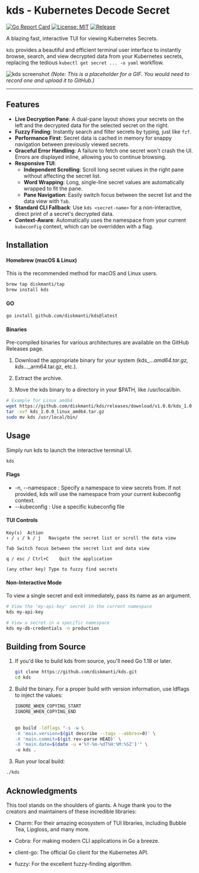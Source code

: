# kds - Kubernetes Decode Secret

[![Go Report Card](https://goreportcard.com/badge/github.com/diskmanti/kds)](https://goreportcard.com/report/github.com/diskmanti/kds)
[![License: MIT](https://img.shields.io/badge/License-MIT-yellow.svg)](https://opensource.org/licenses/MIT)
[![Release](https://img.shields.io/github/release/diskmanti/kds.svg)](https://github.com/diskmanti/kds/releases/latest)

A blazing fast, interactive TUI for viewing Kubernetes Secrets.

`kds` provides a beautiful and efficient terminal user interface to instantly browse, search, and view decrypted data from your Kubernetes secrets, replacing the tedious `kubectl get secret ... -o yaml` workflow.

![kds screenshot](https://user-images.githubusercontent.com/12345/123456789-abcdef.gif)
*(Note: This is a placeholder for a GIF. You would need to record one and upload it to GitHub.)*

---

## Features

-   **Live Decryption Pane**: A dual-pane layout shows your secrets on the left and the decrypted data for the selected secret on the right.
-   **Fuzzy Finding**: Instantly search and filter secrets by typing, just like `fzf`.
-   **Performance First**: Secret data is cached in memory for snappy navigation between previously viewed secrets.
-   **Graceful Error Handling**: A failure to fetch one secret won't crash the UI. Errors are displayed inline, allowing you to continue browsing.
-   **Responsive TUI**:
    -   **Independent Scrolling**: Scroll long secret values in the right pane without affecting the secret list.
    -   **Word Wrapping**: Long, single-line secret values are automatically wrapped to fit the pane.
    -   **Pane Navigation**: Easily switch focus between the secret list and the data view with `Tab`.
-   **Standard CLI Fallback**: Use `kds <secret-name>` for a non-interactive, direct print of a secret's decrypted data.
-   **Context-Aware**: Automatically uses the namespace from your current `kubeconfig` context, which can be overridden with a flag.

## Installation

#### Homebrew (macOS & Linux)

This is the recommended method for macOS and Linux users.

```sh
brew tap diskmanti/tap
brew install kds
```

#### GO 

```bash
go install github.com/diskmanti/kds@latest
```

#### Binaries

Pre-compiled binaries for various architectures are available on the GitHub Releases page.

1. Download the appropriate binary for your system (kds_..._amd64.tar.gz, kds_..._arm64.tar.gz, etc.).

1. Extract the archive.

1. Move the kds binary to a directory in your $PATH, like /usr/local/bin.

```bash
# Example for Linux amd64
wget https://github.com/diskmanti/kds/releases/download/v1.0.0/kds_1.0.0_linux_amd64.tar.gz
tar -xvf kds_1.0.0_linux_amd64.tar.gz
sudo mv kds /usr/local/bin/
```


## Usage

Simply run kds to launch the interactive terminal UI.

```bash
kds
```

#### Flags

- -n, --namespace <namespace>: Specify a namespace to view secrets from. If not provided, kds will use the namespace from your current kubeconfig context.
- --kubeconfig <path>: Use a specific kubeconfig file

#### TUI Controls

```
Key(s)	Action
↑ / ↓ / k / j	Navigate the secret list or scroll the data view

Tab	Switch focus between the secret list and data view

q / esc / Ctrl+C	Quit the application

(any other key)	Type to fuzzy find secrets

```

#### Non-Interactive Mode

To view a single secret and exit immediately, pass its name as an argument.

```bash
# View the 'my-api-key' secret in the current namespace
kds my-api-key

# View a secret in a specific namespace
kds my-db-credentials -n production
```

## Building from Source

1. If you'd like to build kds from source, you'll need Go 1.18 or later.

    ```bash
    git clone https://github.com/diskmanti/kds.git
    cd kds
    ```

2. Build the binary. For a proper build with version information, use ldflags to inject the values:

    ```bash
    IGNORE_WHEN_COPYING_START
    IGNORE_WHEN_COPYING_END

        
    go build -ldflags "-s -w \
    -X 'main.version=$(git describe --tags --abbrev=0)' \
    -X 'main.commit=$(git rev-parse HEAD)' \
    -X 'main.date=$(date -u +'%Y-%m-%dT%H:%M:%SZ')'" \
    -o kds .
    ```

3. Run your local build:

```bash
./kds
```

## Acknowledgments

This tool stands on the shoulders of giants. A huge thank you to the creators and maintainers of these incredible libraries:

- Charm: For their amazing ecosystem of TUI libraries, including Bubble Tea, Lipgloss, and many more.

- Cobra: For making modern CLI applications in Go a breeze.

- client-go: The official Go client for the Kubernetes API.

- fuzzy: For the excellent fuzzy-finding algorithm.

  

  
  